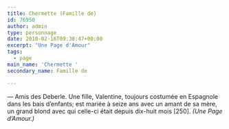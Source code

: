 ```yaml
---
title: Chermette (Famille de)
id: 76950
author: admin
type: personnage
date: 2010-02-16T09:38:47+00:00
excerpt: "Une Page d'Amour"
tags:
  - page
main_name: 'Chermette '
secondary_name: Famille de

---
```

— Amis des Deberle. Une fille, Valentine, toujours costumée en Espagnole dans les bais d&rsquo;enfants; est mariée à seize ans avec un amant de sa mère, un grand blond avec qui celle-ci était depuis dix-huit mois [250]. _(Une Page d&rsquo;Amour.)_